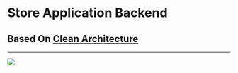 # Store Application Backend
## Based On  [Clean Architecture](https://github.com/jasontaylordev/CleanArchitecture.git)
-------------
![](https://user-images.githubusercontent.com/55551677/210322013-875d9e0a-d03f-4304-be12-fd19a2aa9337.png)
